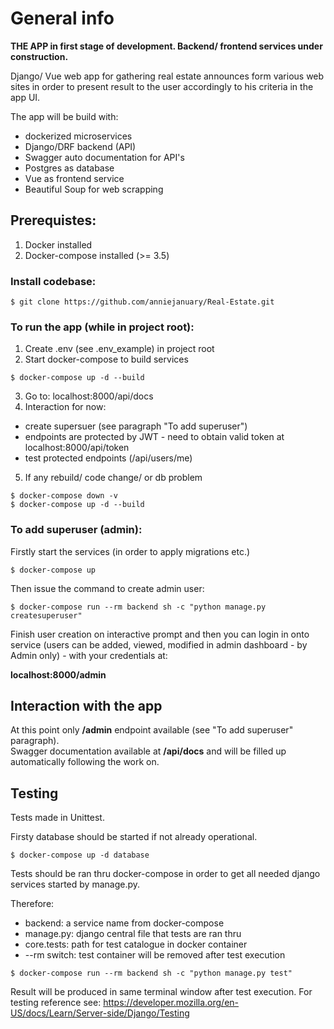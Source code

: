 # General info

<strong>THE APP in first stage of development. Backend/ frontend services under construction.</strong>

Django/ Vue web app for gathering real estate announces form various web sites in order to present result to the user accordingly to his criteria in the app UI.

The app will be build with:

- dockerized microservices
- Django/DRF backend (API)
- Swagger auto documentation for API's
- Postgres as database
- Vue as frontend service
- Beautiful Soup for web scrapping

## Prerequistes:

1. Docker installed
2. Docker-compose installed (>= 3.5)


### Install codebase:

```
$ git clone https://github.com/anniejanuary/Real-Estate.git
```

### To run the app (while in project root):

1. Create .env (see .env_example) in project root
2. Start docker-compose to build services

```
$ docker-compose up -d --build
```

3. Go to: localhost:8000/api/docs
4. Interaction for now:

- create supersuer (see paragraph "To add superuser")
- endpoints are protected by JWT - need to obtain valid token at localhost:8000/api/token
- test protected endpoints (/api/users/me)

5. If any rebuild/ code change/ or db problem

```
$ docker-compose down -v
$ docker-compose up -d --build
```

### To add superuser (admin):

Firstly start the services (in order to apply migrations etc.)

```
$ docker-compose up
```
Then issue the command to create admin user:

```
$ docker-compose run --rm backend sh -c "python manage.py createsuperuser"
```

Finish user creation on interactive prompt and then you can login in onto service (users can be added, viewed, modified in admin dashboard - by Admin only) - with your credentials at:

<strong>localhost:8000/admin</strong>


## Interaction with the app

At this point only <strong>/admin</strong> endpoint available (see "To add superuser" paragraph).<br>
Swagger documentation available at <strong>/api/docs</strong> and will be filled up automatically following the work on. 

## Testing

Tests made in Unittest.

Firsty database should be started if not already operational.

```
$ docker-compose up -d database
```
Tests should be ran thru docker-compose in order to get all needed django services started by manage.py.

Therefore:

- backend: a service name from docker-compose
- manage.py: django central file that tests are ran thru
- core.tests: path for test catalogue in docker container
- --rm switch: test container will be removed after test execution

```
$ docker-compose run --rm backend sh -c "python manage.py test"
```

Result will be produced in same terminal window after test execution.
For testing reference see: https://developer.mozilla.org/en-US/docs/Learn/Server-side/Django/Testing